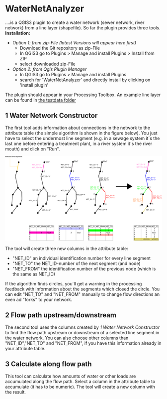 # WaterNetAnalyzer
....is a QGIS3 plugin to create a water network (sewer network, river network) from a line layer (shapefile). So far the plugin provides three tools. 
**Installation:** 
* *Option 1: from zip-File (latest Versions will appear here first)*
  * Download the Git repository as zip-File 
  * In QGIS3 go to Plugins > Manage and install Plugins > Install from ZIP
  * select downloaded zip-File
* *Option 2: from Qgis Plugin Manager*
  * In QGIS3 go to Plugins > Manage and install Plugins 
  * search for 'WaterNetAnalyzer' and directly install by clicking on 'install plugin' 

The plugin should appear in your Processing Toolbox. 
An example line layer can be found in [the testdata folder](/testdata)

## 1 Water Network Constructor
The first tool adds information about connections in the network to the attribute table (the simple algorithm is shown in the figure below). You just have to select the undermost line segment (e.g. in a sewage system it´s the last one before entering a treatment plant, in a river system it´s the river mouth) and click on "Run". 

![Network Algorithm](/help/images/Netz_erstellen1.png)

The tool will create three new columns in the attribute table: 
* "NET_ID"  an individual identification number for every line segment
* "NET_TO"  the NET_ID-number of the next segment (and node)
* "NET_FROM" the identification number of the previous node (which is the same as NET_ID)

If the algorithm finds circles, you´ll get a warning in the processing feedback with information about the segments which closed the circle. You can edit "NET_TO" and "NET_FROM" manually to change flow directions an even ad "forks" to your network.

## 2 Flow path upstream/downstream
The second tool uses the columns created by *1 Water Network Constructor* to find the flow path upstream or downstream of a selected line segment in the water network. 
You can also choose other columns than "NET_ID","NET_TO" and "NET_FROM", if you have this information already in your attribute table.

## 3 Calculate along flow path
This tool can calculate how amounts of water or other loads are accumulated along the flow path. Select a column in the attribute table to accumulate (it has to be numeric). The tool will create a new column with the result.
